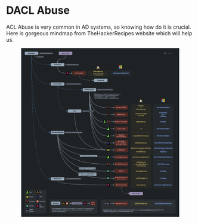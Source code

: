 # DACL Abuse

ACL Abuse is very common in AD systems, so knowing how do it is crucial. Here is gorgeous mindmap from TheHackerRecipes website which will help us.

<figure><img src="../../../.gitbook/assets/image_2025-03-25_17-32-13.png" alt=""><figcaption></figcaption></figure>
